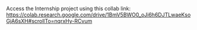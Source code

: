 Access the Internship project using this collab link:
    https://colab.research.google.com/drive/1BmV5BWO0_oJi6h6DJTLwaeKsoGjA6sXH#scrollTo=nqrxHy-RCvum
